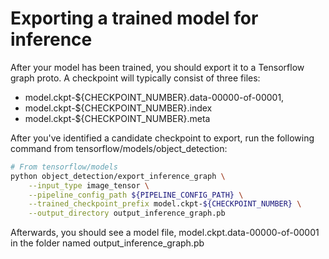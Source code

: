 # Exporting a trained model for inference

After your model has been trained, you should export it to a Tensorflow
graph proto. A checkpoint will typically consist of three files:

* model.ckpt-${CHECKPOINT_NUMBER}.data-00000-of-00001,
* model.ckpt-${CHECKPOINT_NUMBER}.index
* model.ckpt-${CHECKPOINT_NUMBER}.meta

After you've identified a candidate checkpoint to export, run the following
command from tensorflow/models/object_detection:

``` bash
# From tensorflow/models
python object_detection/export_inference_graph \
    --input_type image_tensor \
    --pipeline_config_path ${PIPELINE_CONFIG_PATH} \
    --trained_checkpoint_prefix model.ckpt-${CHECKPOINT_NUMBER} \
    --output_directory output_inference_graph.pb
```

Afterwards, you should see a model file, model.ckpt.data-00000-of-00001 in the folder named output_inference_graph.pb 
